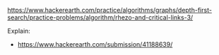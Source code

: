 https://www.hackerearth.com/practice/algorithms/graphs/depth-first-search/practice-problems/algorithm/rhezo-and-critical-links-3/

Explain:

- https://www.hackerearth.com/submission/41188639/
